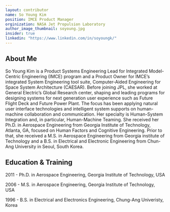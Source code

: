 ```yaml
---
layout: contributor
name: So Young Kim
position: IMCE Product Manager
orginization: NASA Jet Propulsion Laboratory
author_image_thumbnail: soyoung.jpg
insider: true
linkedin: "https://www.linkedin.com/in/soyoungk/"
---
```


## About Me
So Young Kim is a Product Systems Engineering Lead for Integrated Model-Centric Engineering (IMCE) program and a Product Owner for IMCE’s integrated System Engineering tool suite, Computer-Aided Engineering for Space System Architecture (CAESAR). Before joining JPL, she worked at General Electric’s Global Research center, shaping and leading programs for designing systems for next generation user experience such as Future Flight Deck and Future Power Plant. The focus has been applying natural user interface technologies and intelligent system supports on human-machine collaboration and communication. Her specialty is Human-System Integration and, in particular, Human-Machine Teaming. She received her Ph.D. in Aerospace Engineering from Georgia Institute of Technology, Atlanta, GA, focused on Human Factors and Cognitive Engineering. Prior to that, she received a M.S. in Aerospace Engineering from Georgia institute of Technology and a B.S. in Electrical and Electronic Engineering from Chun-Ang University in Seoul, South Korea.
## Education & Training

2011  - Ph.D. in Aerospace Engineering, Georgia Institute of Technology, USA

2006 - M.S. in Aerospace Engineering, Georgia Institute of Technology, USA

1996  - B.S. in Electrical and Electronics Engineering, Chung-Ang Univeristy, Korea
